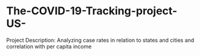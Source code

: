 # The-COVID-19-Tracking-project-US-
Project Description: Analyzing case rates in relation to states and cities and correlation with per capita income
